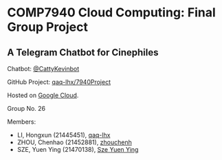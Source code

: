 # COMP7940 Cloud Computing: Final Group Project

## A Telegram Chatbot for Cinephiles

Chatbot: [@CattyKevinbot](https://t.me/CattyKevinbot)

GitHub Project: [qaq-lhx/7940Project](https://github.com/qaq-lhx/7940Project)

Hosted on [Google Cloud](https://cloud.google.com).

Group No. 26

Members:
* LI, Hongxun (21445451), [qaq-lhx](https://github.com/qaq-lhx)
* ZHOU, Chenhao (21452881), [zhouchenh](https://github.com/zhouchenh)
* SZE, Yuen Ying (21470138), [Sze Yuen Ying](https://github.com/21470138)
